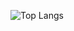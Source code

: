 
![Top Langs](https://github-readme-stats.vercel.app/api/top-langs/?username=aljabl&layout=compact)
